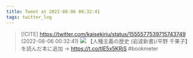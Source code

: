 ```yaml
---
title: Tweet at 2022-08-06 00:32:41
tags: twitter_log
---
```


> [!CITE] https://twitter.com/kaisekiriu/status/1555577539715743749 (2022-08-06 00:32:41)
> ![](https://twitter.com/kaisekiriu/status/1555577539715743749)
> 【人種主義の歴史 (岩波新書)/平野 千果子】を読んだ本に追加 → https://t.co/tIE5x5KRjS #bookmeter
